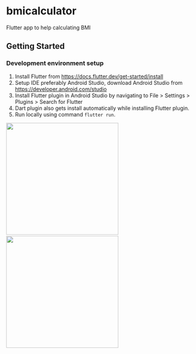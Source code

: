 # bmicalculator
Flutter app to help calculating BMI

## Getting Started
### Development environment setup 
1. Install Flutter from https://docs.flutter.dev/get-started/install
2. Setup IDE preferably Android Studio, download Android Studio from https://developer.android.com/studio 
3. Install Flutter plugin in Android Studio by navigating to File > Settings > Plugins > Search for Flutter
4. Dart plugin also gets install automatically while installing Flutter plugin.
5. Run locally using command `flutter run`.

<img src='https://user-images.githubusercontent.com/40566987/143880133-2a0a81f6-0e33-4370-ab61-d7c604a063f2.jpg' width='300' />&nbsp;&nbsp;<img src='https://user-images.githubusercontent.com/40566987/143880140-9b839abf-8519-450a-886f-087eef388c1d.jpg' width='300' />
